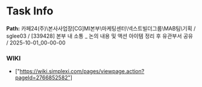 # Task Info

**Path:** 카페24(주)\본사사업장\[CG]MI본부\마케팅센터\넥스트빌더그룹\MAB팀\기획 / sglee03 / [339428] 본부 내 소통 _ 논의 내용 및 액션 아이템 정리 후 유관부서 공유 / 2025-10-01_00-00-00

### WIKI
- ["https://wiki.simplexi.com/pages/viewpage.action?pageId=2766852582"]

